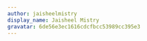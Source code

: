 ```yaml
---
author: jaisheelmistry
display_name: Jaisheel Mistry
gravatar: 6de56e3ec1616cdcfbcc53989cc395e3
---
```

